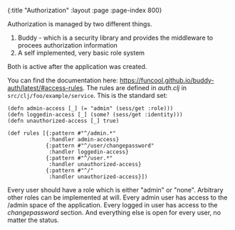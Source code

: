 {:title "Authorization"
 :layout :page
 :page-index 800}


Authorization is managed by two different things.

1. Buddy - which is a security library and provides the middleware to procees authorization information
2. A self implemented, very basic role system

Both is active after the application was created.

You can find the documentation here: <https://funcool.github.io/buddy-auth/latest/#access-rules>.
The rules are defined in _auth.clj_ in `src/clj/foo/example/service`. This is the standard set:

```
(defn admin-access [_] (= "admin" (sess/get :role)))
(defn loggedin-access [_] (some? (sess/get :identity)))
(defn unauthorized-access [_] true)

(def rules [{:pattern #"^/admin.*"
             :handler admin-access}
            {:pattern #"^/user/changepassword"
             :handler loggedin-access}
            {:pattern #"^/user.*"
             :handler unauthorized-access}
            {:pattern #"^/"
             :handler unauthorized-access}])
```

Every user should have a role which is either "admin" or "none". Arbitrary other roles can be implemented at will.
Every admin user has access to the /admin space of the application.
Every logged in user has access to the _changepassword_ section.
And everything else is open for every user, no matter the status.